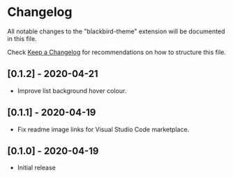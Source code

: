 # Changelog

All notable changes to the "blackbird-theme" extension will be documented in this file.

Check [Keep a Changelog](http://keepachangelog.com/) for recommendations on how to structure this file.

## [0.1.2] - 2020-04-21

- Improve list background hover colour.

## [0.1.1] - 2020-04-19

- Fix readme image links for Visual Studio Code marketplace.

## [0.1.0] - 2020-04-19

- Initial release
